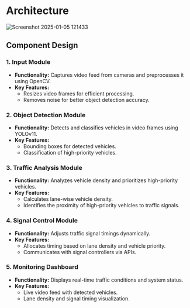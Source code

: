 # Architecture
![Screenshot 2025-01-05 121433](https://github.com/user-attachments/assets/b75fba65-a62d-4da2-8b97-6fdf76788425)

## Component Design

### 1. Input Module
- **Functionality:** Captures video feed from cameras and preprocesses it using OpenCV.
- **Key Features:**
  - Resizes video frames for efficient processing.
  - Removes noise for better object detection accuracy.

### 2. Object Detection Module
- **Functionality:** Detects and classifies vehicles in video frames using YOLOv11.
- **Key Features:**
  - Bounding boxes for detected vehicles.
  - Classification of high-priority vehicles.

### 3. Traffic Analysis Module
- **Functionality:** Analyzes vehicle density and prioritizes high-priority vehicles.
- **Key Features:**
  - Calculates lane-wise vehicle density.
  - Identifies the proximity of high-priority vehicles to traffic signals.

### 4. Signal Control Module
- **Functionality:** Adjusts traffic signal timings dynamically.
- **Key Features:**
  - Allocates timing based on lane density and vehicle priority.
  - Communicates with signal controllers via APIs.

### 5. Monitoring Dashboard
- **Functionality:** Displays real-time traffic conditions and system status.
- **Key Features:**
  - Live video feed with detected vehicles.
  - Lane density and signal timing visualization.


